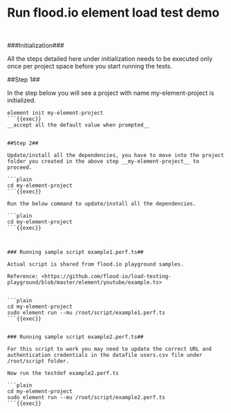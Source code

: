 
# Run flood.io element load test demo

<br>

###Initialization###

All the steps detailed here under initialization needs to be executed only once per project space before you start running the tests.

##Step 1##

In the step below you will see a project with name my-element-project is initialized. 

```plain
element init my-element-project
```{{exec}}
__accept all the default value when prompted__


##Step 2##

Update/install all the dependencies, you have to move into the project folder you created in the above step __my-element-project__ to proceed.

```plain
cd my-element-project
```{{exec}}

Run the below command to update/install all the dependencies. 

```plain
cd my-element-project
```{{exec}}



### Running sample script example1.perf.ts##

Actual script is shared from flood.io playground samples.

Reference: <https://github.com/flood-io/load-testing-playground/blob/master/element/youtube/example.ts>


```plain
cd my-element-project
sudo element run --mu /root/script/example1.perf.ts
```{{exec}}


### Running sample script example2.perf.ts##

For this script to work you may need to update the correct URL and authentication credentials in the datafile users.csv file under /root/script folder.

Now run the testdef example2.perf.ts

```plain
cd my-element-project
sudo element run --mu /root/script/example2.perf.ts
```{{exec}}

